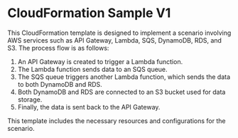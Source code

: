 # CloudFormation Sample V1

This CloudFormation template is designed to implement a scenario involving AWS services such as API Gateway, Lambda, SQS, DynamoDB, RDS, and S3. The process flow is as follows:

1. An API Gateway is created to trigger a Lambda function.
2. The Lambda function sends data to an SQS queue.
3. The SQS queue triggers another Lambda function, which sends the data to both DynamoDB and RDS.
4. Both DynamoDB and RDS are connected to an S3 bucket used for data storage.
5. Finally, the data is sent back to the API Gateway.

This template includes the necessary resources and configurations for the scenario.